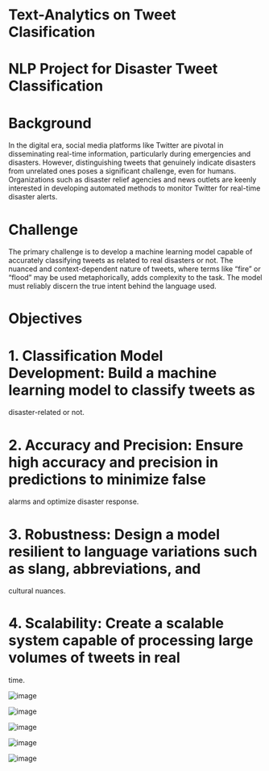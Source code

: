 # Text-Analytics on Tweet Clasification
# NLP Project for Disaster Tweet Classification
 # Background
 In the digital era, social media platforms like Twitter are pivotal in disseminating real-time 
information, particularly during emergencies and disasters. However, distinguishing tweets that 
genuinely indicate disasters from unrelated ones poses a significant challenge, even for humans. 
Organizations such as disaster relief agencies and news outlets are keenly interested in developing 
automated methods to monitor Twitter for real-time disaster alerts.

# Challenge
The primary challenge is to develop a machine learning model capable of accurately classifying 
tweets as related to real disasters or not. The nuanced and context-dependent nature of tweets, 
where terms like “fire” or “flood” may be used metaphorically, adds complexity to the task. The 
model must reliably discern the true intent behind the language used. 

# Objectives 

# 1. Classification Model Development: Build a machine learning model to classify tweets as 
disaster-related or not. 

# 2. Accuracy and Precision: Ensure high accuracy and precision in predictions to minimize false 
alarms and optimize disaster response. 

# 3. Robustness: Design a model resilient to language variations such as slang, abbreviations, and 
cultural nuances. 

# 4. Scalability: Create a scalable system capable of processing large volumes of tweets in real
time.


![image](https://github.com/user-attachments/assets/e22b6639-45f7-4e26-8561-790c324809e0)

![image](https://github.com/user-attachments/assets/b42a17c8-c9bb-44cc-9995-bf9f87e6879a)

![image](https://github.com/user-attachments/assets/c7e2aafc-ff33-4cf8-bf6f-437676a9908e)


![image](https://github.com/user-attachments/assets/7550cb62-e0bb-4019-a966-2514eb3a695e)


![image](https://github.com/user-attachments/assets/081e45a5-36bb-4ba5-8987-ad1213e1b1b0)









